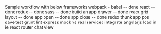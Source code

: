Sample workflow with below frameworks
webpack - babel -- done
react -- done
redux -- done
sass -- done
build an app drawer -- done
react grid layout -- done
app open -- done
app close -- done
redux thunk
app pos save
test
grunt
lint
express
mock vs real services
integrate angularjs
load in ie
react router
chat view